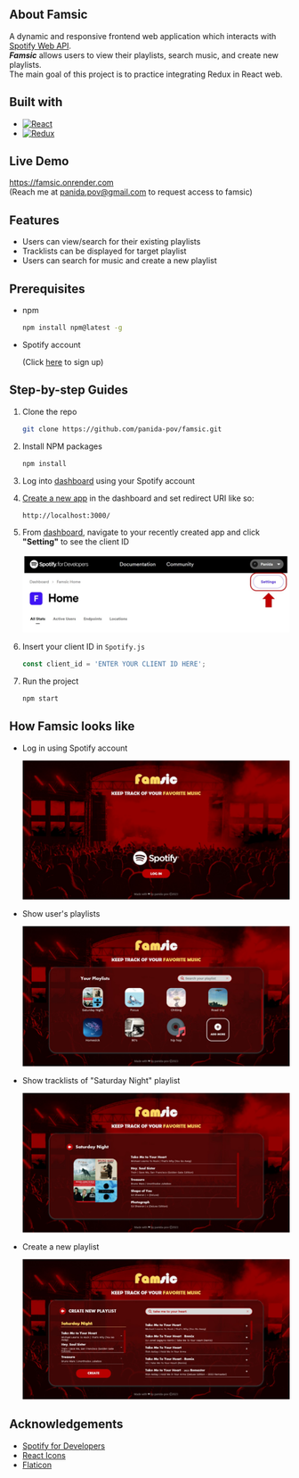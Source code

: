 ## About Famsic
A dynamic and responsive frontend web application which interacts with [Spotify Web API](https://developer.spotify.com/documentation/web-api).\
***Famsic*** allows users to view their playlists, search music, and create new playlists.\
The main goal of this project is to practice integrating Redux in React web.


## Built with
* [![React][React.js]][React-url]
* [![Redux][Redux.js]][Redux-url]

## Live Demo
https://famsic.onrender.com
<br />
(Reach me at panida.pov@gmail.com to request access to famsic)

## Features
* Users can view/search for their existing playlists
* Tracklists can be displayed for target playlist
* Users can search for music and create a new playlist



## Prerequisites
* npm
  ```sh
  npm install npm@latest -g
  ```
* Spotify account
  
  (Click [here](https://www.spotify.com/jp/signup) to sign up)



## Step-by-step Guides
1. Clone the repo
   ```sh
   git clone https://github.com/panida-pov/famsic.git
   ```
2. Install NPM packages 
   ```sh
   npm install
   ```
3. Log into [dashboard](https://developer.spotify.com/dashboard) using your Spotify account
4. [Create a new app](https://developer.spotify.com/documentation/web-api/concepts/apps) in the dashboard and set redirect URI like so:
   ```
   http://localhost:3000/
   ```
6. From [dashboard](https://developer.spotify.com/dashboard), navigate to your recently created app and click **"Setting"** to see the client ID

   <img src="screenshots/get-client-id.jpg" alt="setting" width="700"/>

8. Insert your client ID in `Spotify.js`
   ```js
   const client_id = 'ENTER YOUR CLIENT ID HERE';
   ```
9. Run the project
   ```sh
   npm start
   ```



## How Famsic looks like
* Log in using Spotify account
 
  ![Log in](https://github.com/panida-pov/famsic/blob/main/screenshots/sign-in.jpg)
  
* Show user's playlists
  
  ![User's playlists](https://github.com/panida-pov/famsic/blob/main/screenshots/my-playlists.jpg?raw=true)
  
* Show tracklists of "Saturday Night" playlist
  
  ![Playlist details](https://github.com/panida-pov/famsic/blob/main/screenshots/playlist.jpg?raw=true)

* Create a new playlist
  
  ![Create playlist](https://github.com/panida-pov/famsic/blob/main/screenshots/create-playlist.jpg?raw=true)



## Acknowledgements
* [Spotify for Developers](https://developer.spotify.com/)
* [React Icons](https://react-icons.github.io/react-icons/)
* [Flaticon](https://www.flaticon.com/)


<!-- MARKDOWN LINKS & IMAGES -->
[React.js]: https://img.shields.io/badge/React-20232A?style=for-the-badge&logo=react&logoColor=61DAFB
[React-url]: https://reactjs.org/
[Redux.js]: https://img.shields.io/badge/redux-764ABC?style=for-the-badge&logo=Redux
[Redux-url]: https://redux.js.org/
